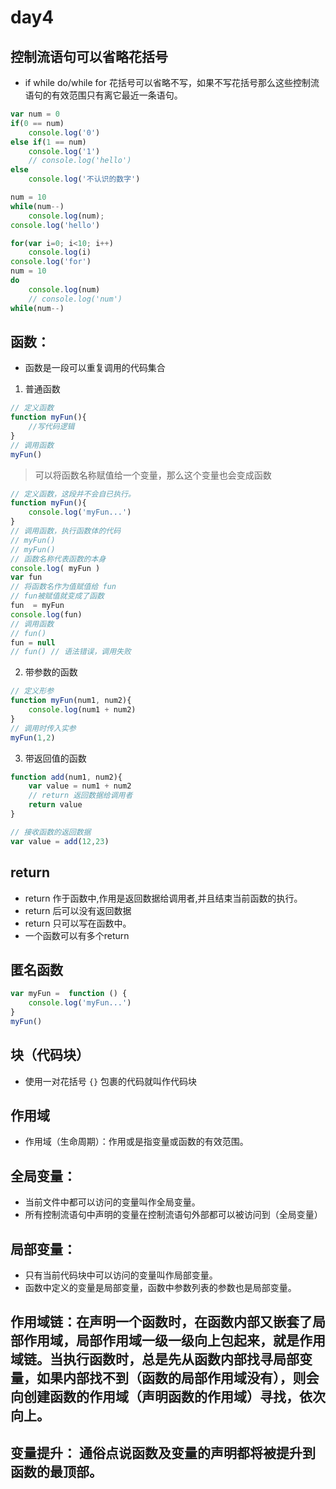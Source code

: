 # day4

## 控制流语句可以省略花括号
* if while do/while for 花括号可以省略不写，如果不写花括号那么这些控制流语句的有效范围只有离它最近一条语句。
```js
var num = 0
if(0 == num)
    console.log('0')
else if(1 == num)
    console.log('1')
    // console.log('hello')
else
    console.log('不认识的数字')

num = 10 
while(num--)
    console.log(num); 
console.log('hello')

for(var i=0; i<10; i++)
    console.log(i)
console.log('for')
num = 10
do
    console.log(num)
    // console.log('num')
while(num--)
```

## 函数：
*  函数是一段可以重复调用的代码集合

1. 普通函数
```js
// 定义函数
function myFun(){
    //写代码逻辑
}
// 调用函数
myFun()
```
> 可以将函数名称赋值给一个变量，那么这个变量也会变成函数
```js
// 定义函数，这段并不会自已执行。
function myFun(){
    console.log('myFun...')
}
// 调用函数，执行函数体的代码
// myFun()
// myFun() 
// 函数名称代表函数的本身
console.log( myFun )
var fun 
// 将函数名作为值赋值给 fun
// fun被赋值就变成了函数
fun  = myFun
console.log(fun)
// 调用函数
// fun()
fun = null
// fun() // 语法错误，调用失败
```

2. 带参数的函数
```js
// 定义形参
function myFun(num1, num2){
    console.log(num1 + num2)
}
// 调用时传入实参
myFun(1,2)
```

3. 带返回值的函数
```js
function add(num1, num2){
    var value = num1 + num2
    // return 返回数据给调用者
    return value
}   

// 接收函数的返回数据
var value = add(12,23)
```

## return 
* return 作于函数中,作用是返回数据给调用者,并且结束当前函数的执行。
* return 后可以没有返回数据
* return 只可以写在函数中。
* 一个函数可以有多个return

## 匿名函数
```js
var myFun =  function () { 
    console.log('myFun...')
}
myFun()
```

## 块（代码块）
* 使用一对花括号 `{}` 包裹的代码就叫作代码块
## 作用域 
* 作用域（生命周期）：作用或是指变量或函数的有效范围。
## 全局变量：
* 当前文件中都可以访问的变量叫作全局变量。
* 所有控制流语句中声明的变量在控制流语句外部都可以被访问到（全局变量）

## 局部变量：
* 只有当前代码块中可以访问的变量叫作局部变量。
* 函数中定义的变量是局部变量，函数中参数列表的参数也是局部变量。

## 作用域链：在声明一个函数时，在函数内部又嵌套了局部作用域，局部作用域一级一级向上包起来，就是作用域链。当执行函数时，总是先从函数内部找寻局部变量，如果内部找不到（函数的局部作用域没有），则会向创建函数的作用域（声明函数的作用域）寻找，依次向上。

## 变量提升： 通俗点说函数及变量的声明都将被提升到函数的最顶部。